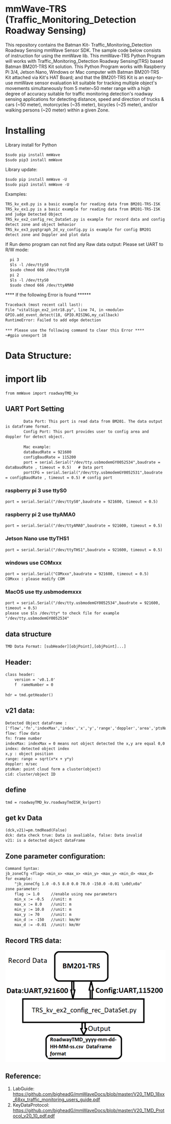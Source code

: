  # mmWave-TRS (Traffic_Monitoring_Detection Roadway Sensing)
 This repository contains the Batman Kit- Traffic_Monitoring_Detection Roadway Sensing mmWave Sensor SDK.
 The sample code below consists of instruction for using the mmWave lib.
 This mmWave-TRS Python Program will works with Traffic_Monitoring_Detection Roadway Sensing(TRS) based Batman BM201-TRS Kit solution.
 This Python Program works with Raspberry Pi 3/4, Jetson Nano, Windows or Mac computer with Batman BM201-TRS Kit attached via Kit's HAT Board;
 and that the BM201-TRS Kit is an easy-to-use mmWave sensor evaluation kit suitable for tracking multiple object's movements simultaneously from
 5 meter~50 meter range with a high degree of accuracy suitable for traffic monitoring detection's roadway sensing applications for detecting distance,
 speed and direction of trucks & cars (~50 meter), motorcycles (~35 meter), bicycles (~25 meter), and/or walking persons (~20 meter) within a given Zone.
  

# Installing

Library install for Python

    $sudo pip install mmWave
    $sudo pip3 install mmWave

Library update:

    $sudo pip install mmWave -U
    $sudo pip3 install mmWave -U

Examples:

    TRS_kv_ex0.py is a basic example for reading data from BM201-TRS-ISK
    TRS_kv_ex1.py is a basic example for reading data from BM201-TRS-ISK and judge Detected Object
    TRS_kv_ex2_config_rec_DataSet.py is example for record data and config detect zone and object behavior
    TRS_kv_ex3_pyqtgraph_2d_xy_config.py is example for config BM201 detect zone and Doppler and plot data    
    
  
If Run demo program can not find any Raw data output:
      Please set UART to R/W mode: 
      
      pi 3
      $ls -l /dev/ttyS0
      $sudo chmod 666 /dev/ttyS0
      pi 2 
      $ls -l /dev/ttyS0
      $sudo chmod 666 /dev/ttyAMA0
      
**** If the following Error is found ******

    Traceback (most recent call last):
    File "vitalSign_ex2_intr18.py", line 74, in <module>
    GPIO.add_event_detect(18, GPIO.RISING,my_callback)
    RuntimeError: Failed to add edge detection

    *** Please use the following command to clear this Error ****
    ~#gpio unexport 18 


# Data Structure:

  # import lib

    from mmWave import roadwayTMD_kv
 
  ## UART Port Setting
            Data Port: This port is read data from BM201. The data output is dataframe format.
            Config Port: This port provides user to config area and doppler for detect object.
            
            Mac example:
            dataBaudRate = 921600
            configBaudRate = 115200
            port = serial.Serial("/dev/tty.usbmodemGY0052534",baudrate = dataBaudRate , timeout = 0.5)   # Data port
            portCFG = serial.Serial("/dev/tty.usbmodemGY0052531",baudrate = configBaudRate , timeout = 0.5) # config port
            
  ### raspberry pi 3 use ttyS0
    port = serial.Serial("/dev/ttyS0",baudrate = 921600, timeout = 0.5)

  ### raspberry pi 2 use ttyAMA0
    port = serial.Serial("/dev/ttyAMA0",baudrate = 921600, timeout = 0.5)
    
  ### Jetson Nano use ttyTHS1
	port = serial.Serial("/dev/ttyTHS1",baudrate = 921600, timeout = 0.5)
	 
  ### windows use COMxxx
	port = serial.Serial("COMxxx",baudrate = 921600, timeout = 0.5)
	COMxxx : please modify COM

  ### MacOS use tty.usbmodemxxx
	port = serial.Serial("/dev/tty.usbmodemGY0052534",baudrate = 921600, timeout = 0.5)
	please use $ls /dev/tty* to check file for example "/dev/tty.usbmodemGY0052534"
  
## data structure
	TMD Data Format: [subHeader][objPoint],[objPoint]...]

## Header:
    class header:
        version = 'v0.1.0'
        f  rameNumber = 0
        
    hdr = tmd.getHeader()
    
## v21 data:
    
    Detected Object dataFrame : ['flow','fn','indexMax','index','x','y','range','doppler','area','ptsNum','cid']
    flow: flow data
    fn: frame number
    indexMax: indexMax = 0 means not object detected the x,y are equal 0,0
    index: detected object index
    x,y : object position
    range: range = sqrt(x*x + y*y)
    doppler: m/sec
    ptsNum: point cloud form a cluster(object)
    cid: cluster/object ID
    
## define 
    tmd = roadwayTMD_kv.roadwayTmdISK_kv(port)

## get kv Data
    (dck,v21)=pm.tmdRead(False)
    dck: data check true: Data is avaliable, false: Data invalid
    v21: is a detected object dataFrame 
     
## Zone parameter configuration:

    Command Syntax:
    jb_zoneCfg <flag> <min_x> <max_x> <min_y> <max_y> <min_d> <max_d> 
    for example:
        "jb_zoneCfg 1.0 -0.5 8.0 0.0 70.0 -150.0 -0.01 \x0d\x0a"
    zone parameter:
        flag := 1.0     //enable using new parameters
        min_x := -0.5   //unit: m
        max_x := 8.0    //unit: m
        min_y := 10.0   //unit: m
        max_y := 70     //unit: m 
        min_d := -150   //unit: km/Hr  
        max_d := -0.01  //unit: km/Hr
    
## Record TRS data:
![MainMenu 1](https://github.com/bigheadG/imageDir/blob/master/trs-record_ex2.png)


## Reference:

1. LabGuide: https://github.com/bigheadG/mmWaveDocs/blob/master/V20_TMD_18xx_68xx_traffic_monitoring_users_guide.pdf
2. KeyDataProtocol: https://github.com/bigheadG/mmWaveDocs/blob/master/V20_TMD_Protocol_v20_10_pdf.pdf

